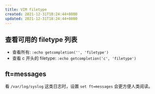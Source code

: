 ```yaml
---
title: VIM filetype
created: 2021-12-31T18:24:44+0800
updated: 2021-12-31T18:24:44+0800
---
```



## 查看可用的 filetype 列表

- 查看所有: `:echo getcompletion('', 'filetype')`
- 查看 c 开头的 filetype: `:echo getcompletion('c', 'filetype')`

## ft=messages

看 `/var/log/syslog` 这类日志时，设置 `set ft=messages` 会更方便人类阅读。
